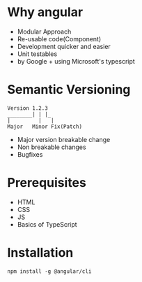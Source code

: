 # Why angular

- Modular Approach
- Re-usable code(Component)
- Development quicker and easier
- Unit testables
- by Google + using Microsoft's typescript

# Semantic Versioning

```
Version 1.2.3
________| | |_
|         |   |
Major   Minor Fix(Patch)
```

- Major version breakable change
- Non breakable changes
- Bugfixes

# Prerequisites

- HTML
- CSS
- JS
- Basics of TypeScript

# Installation

```
npm install -g @angular/cli
```
